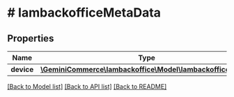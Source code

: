 # # IambackofficeMetaData


## Properties


Name | Type | Description | Notes
------------ | ------------- | ------------- | -------------
**device**| [**\GeminiCommerce\Iambackoffice\Model\IambackofficeDevice**](IambackofficeDevice.md) |   | [optional]


[[Back to Model list]](../../README.md#models) [[Back to API list]](../../README.md#endpoints) [[Back to README]](../../README.md)